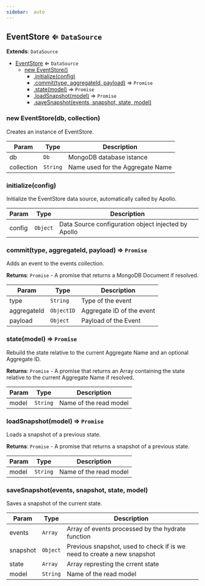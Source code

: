 ```yaml
---
sidebar:  auto
---
```


## EventStore ⇐ <code>DataSource</code>
**Extends**: <code>DataSource</code>

* [EventStore](#eventstore-⇐-datasource) ⇐ <code>DataSource</code>
    * [new EventStore()](#new-eventstore-db-collection)
        * [.initialize(config)](#initialize-config)
        * [.commit(type, aggregateId, payload)](#commit-type-aggregateid-payload-⇒-promise) ⇒ <code>Promise</code>
        * [.state(model)](#state-model-⇒-promise) ⇒ <code>Promise</code>
        * [.loadSnapshot(model)](#loadsnapshot-model-⇒-promise) ⇒ <code>Promise</code>
        * [.saveSnapshot(events, snapshot, state, model)](#savesnapshot-events-snapshot-state-model)

### new EventStore(db, collection)
Creates an instance of EventStore.

| Param | Type | Description |
| --- | --- | --- |
| db | <code>Db</code> | MongoDB database istance |
| collection | <code>String</code> | Name used for the Aggregate Name |


### initialize(config)
Initialize the EventStore data source, automatically called by Apollo.

| Param | Type | Description |
| --- | --- | --- |
| config | <code>Object</code> | Data Source configuration object injected by Apollo |


### commit(type, aggregateId, payload) ⇒ <code>Promise</code>
Adds an event to the events collection.

**Returns**: <code>Promise</code> - A promise that returns a MongoDB Document if resolved.

| Param | Type | Description |
| --- | --- | --- |
| type | <code>String</code> | Type of the event |
| aggregateId | <code>ObjectID</code> | Aggregate ID of the event |
| payload | <code>Object</code> | Payload of the Event |


### state(model) ⇒ <code>Promise</code>
Rebuild the state relative to the current Aggregate Name and an optional Aggregate ID.

**Returns**: <code>Promise</code> - A promise that returns an Array containing the state relative to the current Aggregate Name if resolved.

| Param | Type | Description |
| --- | --- | --- |
| model | <code>String</code> | Name of the read model |


### loadSnapshot(model) ⇒ <code>Promise</code>
Loads a snapshot of a previous state.

**Returns**: <code>Promise</code> - A promise that returns a snapshot of a previous state.

| Param | Type | Description |
| --- | --- | --- |
| model | <code>String</code> | Name of the read model |


### saveSnapshot(events, snapshot, state, model)
Saves a snapshot of the current state.

| Param | Type | Description |
| --- | --- | --- |
| events | <code>Array</code> | Array of events processed by the hydrate function |
| snapshot | <code>Object</code> | Previous snapshot, used to check if is we need to create a new snapshot |
| state | <code>Array</code> | Array represting the crrent state |
| model | <code>String</code> | Name of the read model |
